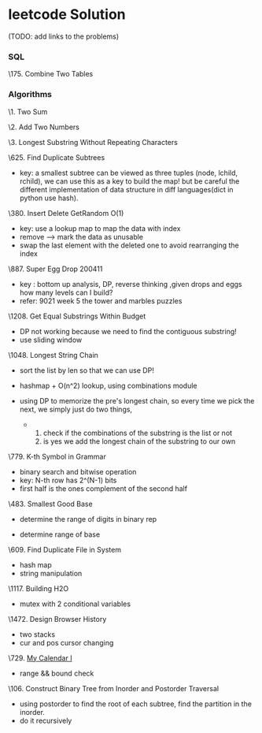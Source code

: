 # leetcode Solution
(TODO: add links to the problems)

### SQL

\175. Combine Two Tables

### Algorithms

\1. Two Sum

\2. Add Two Numbers

\3. Longest Substring Without Repeating Characters

\625. Find Duplicate Subtrees

- key: a smallest subtree can be viewed as three tuples (node, lchild, rchild), we can use this as a key to build the map! but be careful the different implementation of data structure in diff languages(dict in python use hash).

\380. Insert Delete GetRandom O(1)

- key: use a lookup map to map the data with index
- remove --> mark the data as unusable
- swap the last element with the deleted one to avoid rearranging the index

\\887. Super Egg Drop 200411

- key : bottom up analysis, DP, reverse thinking ,given drops and eggs how many levels can I build?
- refer: 9021 week 5 the tower and marbles puzzles

\1208. Get Equal Substrings Within Budget

- DP not working because we need to find the contiguous substring!
- use sliding window

\1048. Longest String Chain

- sort the list by len so that we can use DP!

- hashmap + O(n^2) lookup, using combinations module
- using DP to memorize the pre's longest chain, so every time we pick the next, we simply just do two things, 
  - 1. check  if the combinations of the substring is the list or not
    2. is yes we add the longest chain of the substring to our own

\779. K-th Symbol in Grammar

- binary search and bitwise operation
- key: N-th row has 2^(N-1) bits
- first half is the ones complement of the second half

\483. Smallest Good Base

- determine the range of digits in binary rep

- determine range of base

\609. Find Duplicate File in System

- hash map
- string manipulation

\1117. Building H2O

- mutex with 2 conditional variables

\1472. Design Browser History

- two stacks
- cur and pos cursor changing

\729. [ My Calendar I](https://leetcode.com/problems/my-calendar-i)  

- range && bound check

\106. Construct Binary Tree from Inorder and Postorder Traversal

- using postorder to find the root of each subtree, find the partition in the inorder. 
- do it recursively